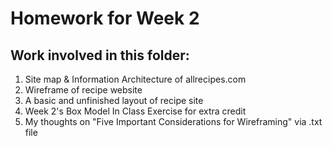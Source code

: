 # Homework for Week 2

## Work involved in this folder:
1. Site map & Information Architecture of allrecipes.com
2. Wireframe of recipe website
3. A basic and unfinished layout of recipe site
4. Week 2's Box Model In Class Exercise for extra credit
5. My thoughts on "Five Important Considerations for Wireframing" via .txt file